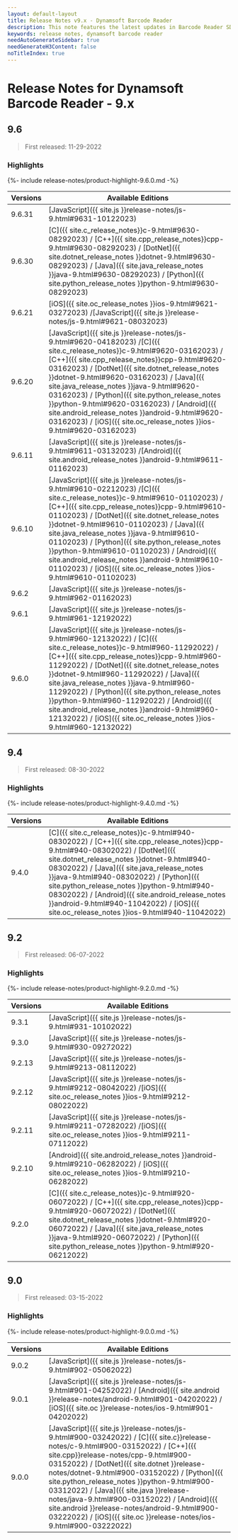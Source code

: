 ```yaml
---
layout: default-layout
title: Release Notes v9.x - Dynamsoft Barcode Reader
description: This note features the latest updates in Barcode Reader SDK version 9.x. New features were added along with various APIs deprecated, removed, and removed.
keywords: release notes, dynamsoft barcode reader
needAutoGenerateSidebar: true
needGenerateH3Content: false
noTitleIndex: true
---
```


# Release Notes for Dynamsoft Barcode Reader - 9.x

## 9.6

> First released: 11-29-2022

### Highlights

{%- include release-notes/product-highlight-9.6.0.md -%}

| Versions | Available Editions |
| -------- | ------------------ |
| 9.6.31 | [JavaScript]({{ site.js }}release-notes/js-9.html#9631-10122023) |
| 9.6.30 | [C]({{ site.c_release_notes}}c-9.html#9630-08292023) / [C++]({{ site.cpp_release_notes}}cpp-9.html#9630-08292023) / [DotNet]({{ site.dotnet_release_notes }}dotnet-9.html#9630-08292023) / [Java]({{ site.java_release_notes }}java-9.html#9630-08292023) / [Python]({{ site.python_release_notes }}python-9.html#9630-08292023) |
| 9.6.21 | [iOS]({{ site.oc_release_notes }}ios-9.html#9621-03272023) /[JavaScript]({{ site.js }}release-notes/js-9.html#9621-08032023) |
| 9.6.20 | [JavaScript]({{ site.js }}release-notes/js-9.html#9620-04182023) /[C]({{ site.c_release_notes}}c-9.html#9620-03162023) / [C++]({{ site.cpp_release_notes}}cpp-9.html#9620-03162023) / [DotNet]({{ site.dotnet_release_notes }}dotnet-9.html#9620-03162023) / [Java]({{ site.java_release_notes }}java-9.html#9620-03162023) / [Python]({{ site.python_release_notes }}python-9.html#9620-03162023) / [Android]({{ site.android_release_notes }}android-9.html#9620-03162023) / [iOS]({{ site.oc_release_notes }}ios-9.html#9620-03162023) |
| 9.6.11 | [JavaScript]({{ site.js }}release-notes/js-9.html#9611-03132023) /[Android]({{ site.android_release_notes }}android-9.html#9611-01162023) |
| 9.6.10 | [JavaScript]({{ site.js }}release-notes/js-9.html#9610-02212023) /[C]({{ site.c_release_notes}}c-9.html#9610-01102023) / [C++]({{ site.cpp_release_notes}}cpp-9.html#9610-01102023) / [DotNet]({{ site.dotnet_release_notes }}dotnet-9.html#9610-01102023) / [Java]({{ site.java_release_notes }}java-9.html#9610-01102023) / [Python]({{ site.python_release_notes }}python-9.html#9610-01102023) / [Android]({{ site.android_release_notes }}android-9.html#9610-01102023) / [iOS]({{ site.oc_release_notes }}ios-9.html#9610-01102023) |
| 9.6.2 | [JavaScript]({{ site.js }}release-notes/js-9.html#962-01162023) |
| 9.6.1 | [JavaScript]({{ site.js }}release-notes/js-9.html#961-12192022) |
| 9.6.0 | [JavaScript]({{ site.js }}release-notes/js-9.html#960-12132022) / [C]({{ site.c_release_notes}}c-9.html#960-11292022) / [C++]({{ site.cpp_release_notes}}cpp-9.html#960-11292022) / [DotNet]({{ site.dotnet_release_notes }}dotnet-9.html#960-11292022) / [Java]({{ site.java_release_notes }}java-9.html#960-11292022) / [Python]({{ site.python_release_notes }}python-9.html#960-11292022) / [Android]({{ site.android_release_notes }}android-9.html#960-12132022) / [iOS]({{ site.oc_release_notes }}ios-9.html#960-12132022) |

## 9.4

> First released: 08-30-2022

### Highlights

{%- include release-notes/product-highlight-9.4.0.md -%}

| Versions | Available Editions |
| -------- | ------------------ |
| 9.4.0 | [C]({{ site.c_release_notes}}c-9.html#940-08302022) / [C++]({{ site.cpp_release_notes}}cpp-9.html#940-08302022) / [DotNet]({{ site.dotnet_release_notes }}dotnet-9.html#940-08302022) / [Java]({{ site.java_release_notes }}java-9.html#940-08302022) / [Python]({{ site.python_release_notes }}python-9.html#940-08302022) / [Android]({{ site.android_release_notes }}android-9.html#940-11042022) / [iOS]({{ site.oc_release_notes }}ios-9.html#940-11042022) |

## 9.2

> First released: 06-07-2022

### Highlights

{%- include release-notes/product-highlight-9.2.0.md -%}

| Versions | Available Editions |
| -------- | ------------------ |
| 9.3.1 | [JavaScript]({{ site.js }}release-notes/js-9.html#931-10102022) |
| 9.3.0 | [JavaScript]({{ site.js }}release-notes/js-9.html#930-09272022) |
| 9.2.13 | [JavaScript]({{ site.js }}release-notes/js-9.html#9213-08112022) |
| 9.2.12 | [JavaScript]({{ site.js }}release-notes/js-9.html#9212-08042022) /[iOS]({{ site.oc_release_notes }}ios-9.html#9212-08022022) |
| 9.2.11 | [JavaScript]({{ site.js }}release-notes/js-9.html#9211-07282022) /[iOS]({{ site.oc_release_notes }}ios-9.html#9211-07112022) |
| 9.2.10 | [Android]({{ site.android_release_notes }}android-9.html#9210-06282022) / [iOS]({{ site.oc_release_notes }}ios-9.html#9210-06282022) |
| 9.2.0 | [C]({{ site.c_release_notes}}c-9.html#920-06072022) / [C++]({{ site.cpp_release_notes}}cpp-9.html#920-06072022) / [DotNet]({{ site.dotnet_release_notes }}dotnet-9.html#920-06072022) / [Java]({{ site.java_release_notes }}java-9.html#920-06072022) / [Python]({{ site.python_release_notes }}python-9.html#920-06212022) |

## 9.0

> First released: 03-15-2022

### Highlights

{%- include release-notes/product-highlight-9.0.0.md -%}

| Versions | Available Editions |
| -------- | ------------------ |
| 9.0.2 | [JavaScript]({{ site.js }}release-notes/js-9.html#902-05062022) |
| 9.0.1 | [JavaScript]({{ site.js }}release-notes/js-9.html#901-04252022) / [Android]({{ site.android }}release-notes/android-9.html#901-04202022) / [iOS]({{ site.oc }}release-notes/ios-9.html#901-04202022) |
| 9.0.0 | [JavaScript]({{ site.js }}release-notes/js-9.html#900-03242022) / [C]({{ site.c}}release-notes/c-9.html#900-03152022) / [C++]({{ site.cpp}}release-notes/cpp-9.html#900-03152022) / [DotNet]({{ site.dotnet }}release-notes/dotnet-9.html#900-03152022) / [Python]({{ site.python_release_notes }}python-9.html#900-03312022) / [Java]({{ site.java }}release-notes/java-9.html#900-03152022) / [Android]({{ site.android }}release-notes/android-9.html#900-03222022) / [iOS]({{ site.oc }}release-notes/ios-9.html#900-03222022) |

